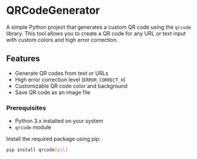 # QRCodeGenerator

A simple Python project that generates a custom QR code using the `qrcode` library. This tool allows you to create a QR code for any URL or text input with custom colors and high error correction.

## Features

- Generate QR codes from text or URLs
- High error correction level (`ERROR_CORRECT_H`)
- Customizable QR code color and background
- Save QR code as an image file


### Prerequisites

- Python 3.x installed on your system
- `qrcode` module

Install the required package using pip:

```bash
pip install qrcode[pil]
